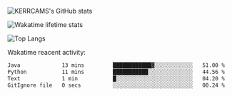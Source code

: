 ![KERRCAMS's GitHub stats](https://github-readme-stats.vercel.app/api?username=KERRCAM&show_icons=true&theme=radical) 
<!--! 


-->
![Wakatime lifetime stats](https://github-readme-stats.vercel.app/api/wakatime?username=KERRCAM)

![Top Langs](https://github-readme-stats.vercel.app/api/top-langs/?username=KERRCAM&hide=CMake,Makefile)





Wakatime reacent activity:
<!--START_SECTION:waka-->

```txt
Java             13 mins         ████████████▓░░░░░░░░░░░░   51.00 %
Python           11 mins         ███████████░░░░░░░░░░░░░░   44.56 %
Text             1 min           █░░░░░░░░░░░░░░░░░░░░░░░░   04.20 %
GitIgnore file   0 secs          ░░░░░░░░░░░░░░░░░░░░░░░░░   00.24 %
```

<!--END_SECTION:waka-->
